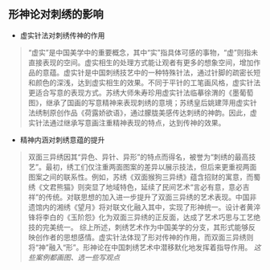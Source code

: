## 形神论对刺绣的影响
- 虚实针法对刺绣传神的作用
> “虚实”是中国美学中的重要概念，其中“实”指具体可感的事物，“虚”则指未直接表现的空间。虚实相生的处理方式能让观者有更多的想象空间，增加作品的意蕴。虚实针是中国刺绣技艺中的一种特殊针法，通过针脚的疏密长短和颜色的深浅，达到虚实相生的效果。不同于平针的工笔画风格，虚实针法更适合写意的表现方式。苏绣大师朱寿珍用虚实针法临摹徐渭的《墨葡萄图》，继承了国画的写意精神来表现刺绣的意境；苏绣皇后姚建萍用虚实针法绣制原创作品《荷露娇欲语》，通过朦胧美感传达刺绣的神韵。因此，虚实针法通过继承写意画注重精神表现的特点，达到传神的效果。
- 精神内涵对刺绣意蕴的提升
> 双面三异绣因其“异色、异针、异形”的特点而得名，被誉为“刺绣的最高技艺”。最初，绣工们仅注重两面图案的差异以展示技法，但后来更重视两面图案之间的联系性。例如，苏绣《双面猴狗三异绣》蕴含招财的寓意，而蜀绣《文君熊猫》则突显了地域特色，延续了民间艺术“言必有意，意必吉祥”的传统。对联思想的加入进一步提升了双面三异绣的艺术表现。中国非遗馆内的湘绣《望月》将对联文化融入其中，实现了形神统一。设计者黄淬锋将李白的《玉阶怨》化为双面三异绣的正反面，达成了艺术巧思与工艺绝技的完美统一。
综上所述，刺绣艺术作为中国美学的分支，其形式能够反映创作者的思想感情。虚实针法体现了形对传神的作用，而双面三异绣则将“神”融入“形”。形神论在中国刺绣艺术中潜移默化地发挥着指导作用。
*这些案例都画图、选一些写观点*
